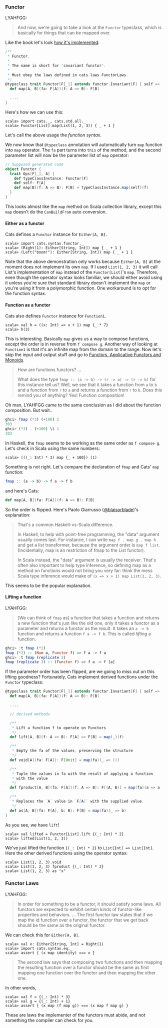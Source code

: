 
  [FunctorSource]: $catsBaseUrl$/core/src/main/scala/cats/Functor.scala
  [@blaisorblade]: https://twitter.com/blaisorblade
  [fafm]: http://learnyouahaskell.com/functors-applicative-functors-and-monoids

### Functor

LYAHFGG:

> And now, we're going to take a look at the `Functor` typeclass, which is basically for things that can be mapped over.

Like the book let's look [how it's implemented][FunctorSource]:

```scala
/**
 * Functor.
 *
 * The name is short for "covariant functor".
 *
 * Must obey the laws defined in cats.laws.FunctorLaws.
 */
@typeclass trait Functor[F[_]] extends functor.Invariant[F] { self =>
  def map[A, B](fa: F[A])(f: A => B): F[B]

  ....
}
```

Here's how we can use this:

```console:new
scala> import cats._, cats.std.all._
scala> Functor[List].map(List(1, 2, 3)) { _ + 1 }
```

Let's call the above usage the *function syntax*.

We now know that `@typeclass` annotation will automatically turn `map` function into `map` operator.
The `fa` part turns into `this` of the method, and the second parameter list will now be
the parameter list of `map` operator:

```scala
// Supposed generated code
object Functor {
  trait Ops[F[_], A] {
    def typeClassInstance: Functor[F]
    def self: F[A]
    def map[B](f: A => B): F[B] = typeClassInstance.map(self)(f)
  }
}
```

This looks almost like the `map` method on Scala collection library,
except this `map` doesn't do the `CanBuildFrom` auto conversion.

#### Either as a functor

Cats defines a `Functor` instance for `Either[A, B]`.

```console
scala> import cats.syntax.functor._
scala> (Right(1): Either[String, Int]) map { _ + 1 }
scala> (Left("boom!"): Either[String, Int]) map { _ + 1 }
```

Note that the above demonstration only works because `Either[A, B]` at the moment
does not implement its own `map`.
If I used `List(1, 2, 3)` it will call List's implementation of `map` instead of
the `Functor[List]`'s `map`. Therefore, even though the operator syntax looks familiar,
we should either avoid using it unless you're sure that standard library doesn't implement the `map`
or you're using it from a polymorphic function.
One workaround is to opt for the function syntax.

#### Function as a functor

Cats also defines `Functor` instance for `Function1`.

```console
scala> val h = ((x: Int) => x + 1) map {_ * 7}
scala> h(3)
```

This is interesting. Basically `map` gives us a way to compose functions, except the order is in reverse from `f compose g`. Another way of looking at `Function1` is that it's an infinite map from the domain to the range. Now let's skip the input and output stuff and go to [Functors, Applicative Functors and Monoids][fafm].

> How are functions functors?
> ...
>
> What does the type `fmap :: (a -> b) -> (r -> a) -> (r -> b)` for this instance tell us? Well, we see that it takes a function from `a` to `b` and a function from `r` to `a` and returns a function from `r` to `b`. Does this remind you of anything? Yes! Function composition!

Oh man, LYAHFGG came to the same conclusion as I did about the function composition. But wait..

```haskell
ghci> fmap (*3) (+100) 1
303
ghci> (*3) . (+100) \$ 1  
303
```

In Haskell, the `fmap` seems to be working as the same order as `f compose g`. Let's check in Scala using the same numbers:

```console
scala> (((_: Int) * 3) map {_ + 100}) (1)
```

Something is not right. Let's compare the declaration of `fmap` and Cats' `map` function:

```haskell
fmap :: (a -> b) -> f a -> f b

```

and here's Cats:

```scala
def map[A, B](fa: F[A])(f: A => B): F[B]

```

So the order is flipped. Here's Paolo Giarrusso ([@blaisorblade][@blaisorblade])'s explanation:

> That's a common Haskell-vs-Scala difference.
>
> In Haskell, to help with point-free programming, the "data" argument usually comes last. For instance, I can write `map f . map g . map h` and get a list transformer, because the argument order is `map f list`. (Incidentally, map is an restriction of fmap to the List functor).
>
> In Scala instead, the "data" argument is usually the receiver. That's often also important to help type inference, so defining map as a method on functions would not bring you very far: think the mess Scala type inference would make of `(x => x + 1) map List(1, 2, 3)`.

This seems to be the popular explanation.

#### Lifting a function

LYAHFGG:

> [We can think of `fmap` as] a function that takes a function and returns a new function that's just like the old one, only it takes a functor as a parameter and returns a functor as the result. It takes an `a -> b` function and returns a function `f a -> f b`. This is called *lifting* a function.

```haskell
ghci> :t fmap (*2)  
fmap (*2) :: (Num a, Functor f) => f a -> f a  
ghci> :t fmap (replicate 3)  
fmap (replicate 3) :: (Functor f) => f a -> f [a]  
```

If the parameter order has been flipped, are we going to miss out on this lifting goodness?
Fortunately, Cats implement derived functions under the `Functor` typeclass:

```scala
@typeclass trait Functor[F[_]] extends functor.Invariant[F] { self =>
  def map[A, B](fa: F[A])(f: A => B): F[B]

  ....

  // derived methods

  /**
   * Lift a function f to operate on Functors
   */
  def lift[A, B](f: A => B): F[A] => F[B] = map(_)(f)

  /**
   * Empty the fa of the values, preserving the structure
   */
  def void[A](fa: F[A]): F[Unit] = map(fa)(_ => ())

  /**
   * Tuple the values in fa with the result of applying a function
   * with the value
   */
  def fproduct[A, B](fa: F[A])(f: A => B): F[(A, B)] = map(fa)(a => a -> f(a))

  /**
   * Replaces the `A` value in `F[A]` with the supplied value.
   */
  def as[A, B](fa: F[A], b: B): F[B] = map(fa)(_ => b)
}
```

As you see, we have `lift`!

```console
scala> val lifted = Functor[List].lift {(_: Int) * 2}
scala> lifted(List(1, 2, 3))
```

We've just lifted the function `{(_: Int) * 2}` to `List[Int] => List[Int]`. Here the other derived functions using the operator syntax:

```console
scala> List(1, 2, 3).void
scala> List(1, 2, 3) fproduct {(_: Int) * 2}
scala> List(1, 2, 3) as "x"
```

### Functor Laws

LYAHFGG:

> In order for something to be a functor, it should satisfy some laws.
> All functors are expected to exhibit certain kinds of functor-like properties and behaviors.
> ...
> The first functor law states that if we map the id function over a functor, the functor that we get back should be the same as the original functor.

We can check this for `Either[A, B]`.

```console
scala> val x: Either[String, Int] = Right(1)
scala> import cats.syntax.eq._
scala> assert { (x map identity) === x }
```

> The second law says that composing two functions and then mapping the resulting function over a functor should be the same as first mapping one function over the functor and then mapping the other one.

In other words,

```console
scala> val f = {(_: Int) * 3}
scala> val g = {(_: Int) + 1}
scala> assert { (x map (f map g)) === (x map f map g) }
```

These are laws the implementer of the functors must abide, and not something the compiler can check for you. 


